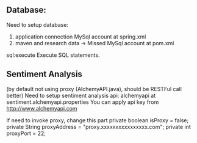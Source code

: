 ## Database:
Need to setup database: 
1) application connection 
MySql account at spring.xml
2) maven and research data -> Missed
MySql account at pom.xml

sql:execute Execute SQL statements.

## Sentiment Analysis
(by default not using proxy (AlchemyAPI.java), should be RESTFul call better)
Need to setup sentiment analysis api: alchemyapi at sentiment.alchemyapi.properties
You can apply api key from http://www.alchemyapi.com

If need to invoke proxy, change this part
    private boolean isProxy = false;
    private String proxyAddress = "proxy.xxxxxxxxxxxxxxxx.com";
    private int proxyPort = 22;
